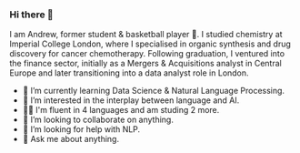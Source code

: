 ### Hi there 👋

I am Andrew, former student & basketball player 🏀. I studied chemistry at Imperial College London, where I specialised in organic synthesis and drug discovery for cancer chemotherapy. Following graduation, I ventured into the finance sector, initially as a Mergers & Acquisitions analyst in Central Europe and later transitioning into a data analyst role in London.

- 🔭 I’m currently learning Data Science & Natural Language Processing.
- 🌱 I’m interested in the interplay between language and AI.
- 👨‍🎓 I'm fluent in 4 languages and am studing 2 more.
- 👯 I’m looking to collaborate on anything.
- 🤔 I’m looking for help with NLP.
- 💬 Ask me about anything.
